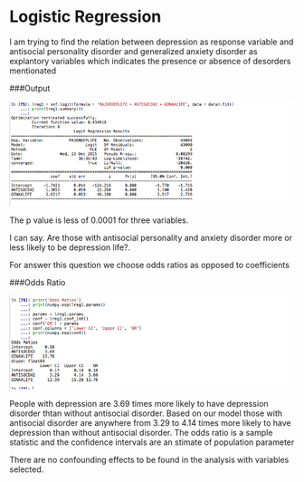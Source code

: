 # Logistic Regression

I am trying to find the relation between depression as response variable and antisocial personality disorder and generalized anxiety disorder as explantory  variables which indicates the presence or absence of desorders mentionated

###Output

![alt tag](https://github.com/marlonsvl/logitRegression/blob/master/images/img1.png)

The p value is less of 0.0001 for three variables.

I can say. Are those with antisocial personality and anxiety disorder  more or less likely to be depression life?.

For answer this question we choose odds ratios as opposed to coefficients

###Odds Ratio

![alt tag](https://github.com/marlonsvl/logitRegression/blob/master/images/img2.png)

People with depression are 3.69 times more likely to have depression disorder thtan without antisocial disorder. Based on our model those with antisocial disorder are anywhere from 3.29 to 4.14 times more likely to have depression than without antisocial disorder. The odds ratio is a sample statistic and the confidence intervals are an stimate of population parameter 

There are no confounding effects to be found in the analysis with variables selected.


